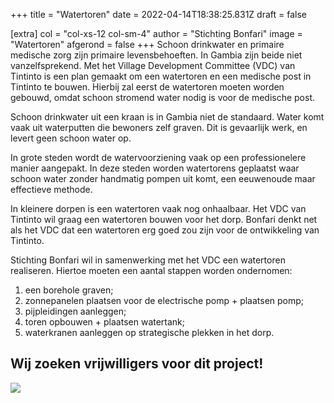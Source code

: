 +++
title = "Watertoren"
date = 2022-04-14T18:38:25.831Z
draft = false

[extra]
col = "col-xs-12 col-sm-4"
author = "Stichting Bonfari"
image = "Watertoren"
afgerond = false
+++
Schoon drinkwater en primaire medische zorg zijn primaire levensbehoeften. In Gambia zijn beide niet vanzelfsprekend. Met het Village Development Committee (VDC) van Tintinto is een plan gemaakt om een watertoren en een medische post in Tintinto te bouwen. Hierbij zal eerst de watertoren moeten worden gebouwd, omdat schoon stromend water nodig is voor de medische post. 

Schoon drinkwater uit een kraan is in Gambia niet de standaard. Water komt vaak uit waterputten die bewoners zelf graven. Dit is gevaarlijk werk, en levert geen schoon water op.

In grote steden wordt de watervoorziening vaak op een professionelere manier aangepakt. In deze steden worden watertorens geplaatst waar schoon water zonder handmatig pompen uit komt, een eeuwenoude maar effectieve methode. 

In kleinere dorpen is een watertoren vaak nog onhaalbaar. Het VDC van Tintinto wil graag een watertoren bouwen voor het dorp. Bonfari denkt net als het VDC dat een watertoren erg goed zou zijn voor de ontwikkeling van Tintinto. 

Stichting Bonfari wil in samenwerking met het VDC een watertoren realiseren. Hiertoe moeten een aantal stappen worden ondernomen: 

1. een borehole graven;
2. zonnepanelen plaatsen voor de electrische pomp + plaatsen pomp; 
3. pijpleidingen aanleggen;
4. toren opbouwen + plaatsen watertank; 
5. waterkranen aanleggen op strategische plekken in het dorp. 

## Wij zoeken vrijwilligers voor dit project!

![](https://res.cloudinary.com/bonfari/image/upload/c_fill,f_auto,q_auto,w_1024/v1626891064/watertorenvrijwilliger.png)